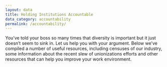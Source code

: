 ```yaml
---
layout: data
title: Holding Institutions Accountable
data_category: accountability
permalink: /accountability/
---
```


You’ve told your boss so many times that diversity is important but it just doesn’t seem to sink in. Let us help you with your argument. Below we’ve compiled a number of useful resources, including censuses of our industry, some information about the recent slew of unionizations efforts and other resources that can help you improve your work environment.
